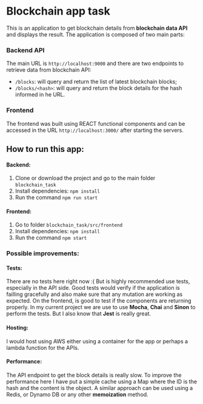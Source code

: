
# Blockchain app task

This is an application to get blockchain details from **blockchain data API** and displays the result.
The application is composed of two main parts:
### Backend API
The main URL is `http://localhost:9000` and there are two endpoints to retrieve data from blockchain API:
 - `/blocks`: will query and return the list of latest blockchain blocks;
 - `/blocks/<hash>`: will query and return the block details for the hash informed in he URL.
### Frontend
The frontend was built using REACT functional components and can be accessed in the URL `http://localhost:3000/` after starting the servers.

## How to run this app:
#### Backend:
1. Clone or download the project and go to the main folder `blockchain_task`
2. Install dependencies: `npm install`
3. Run the command `npm run start`

#### Frontend:
1. Go to folder `blockchain_task/src/frontend`
2. Install dependencies: `npm install`
3. Run the command `npm start`

### Possible improvements:
#### Tests:
There are no tests here right now :(
But is highly recommended use tests, especially in the API side.
Good tests would verify if the application is failling gracefully and also make sure that any mutation are working as expected.
On the frontend, is good to test if the components are returning properly.
In my current project we are use to use **Mocha**, **Chai** and **Sinon** to perform the tests. But I also know that **Jest** is really great.
#### Hosting:
I would host using AWS either using a container for the app or perhaps a lambda function for the APIs.
#### Performance:
The API endpoint to get the block details is really slow. To improve the performance here I have put a simple cache using a Map where the ID is the hash and the content is the object.
A similar approach can be used using a Redis, or Dynamo DB or any other **memoization** method. 

